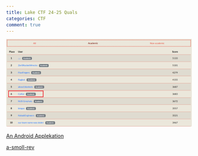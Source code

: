 ```yaml
---
title: Lake CTF 24-25 Quals
categories: CTF
comment: true
---
```


![image.png](/CTF/Lake%20CTF%202024/image.png)

[An Android Applekation](/CTF/Lake%20CTF%202024/android/android)

[a-smoll-rev](/CTF/Lake%20CTF%202024/smoll/smoll)